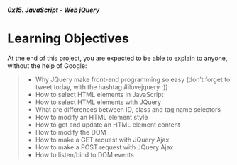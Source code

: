 #####  0x15. JavaScript - Web jQuery

Learning Objectives
====================
At the end of this project, you are expected to be able to explain to anyone, without the help of Google:


> - Why JQuery make front-end programming so easy (don’t forget to tweet today, with the hashtag #ilovejquery :))
> - How to select HTML elements in JavaScript
> - How to select HTML elements with JQuery
> - What are differences between ID, class and tag name selectors
> - How to modify an HTML element style
> - How to get and update an HTML element content
> - How to modify the DOM
> - How to make a GET request with JQuery Ajax
> - How to make a POST request with JQuery Ajax
> - How to listen/bind to DOM events
